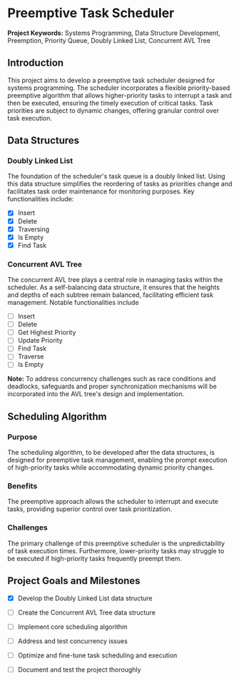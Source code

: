 # Preemptive Task Scheduler

**Project Keywords:** Systems Programming, Data Structure Development, Preemption, Priority Queue, Doubly Linked List, Concurrent AVL Tree

## Introduction

This project aims to develop a preemptive task scheduler designed for systems programming. The scheduler incorporates a flexible priority-based preemptive algorithm that allows higher-priority tasks to interrupt a task and then be executed, ensuring the timely execution of critical tasks. Task priorities are subject to dynamic changes, offering granular control over task execution.

## Data Structures

### Doubly Linked List

The foundation of the scheduler's task queue is a doubly linked list. Using this data structure simplifies the reordering of tasks as priorities change and facilitates task order maintenance for monitoring purposes. Key functionalities include:

- [x] Insert
- [x] Delete
- [x] Traversing
- [x] Is Empty
- [x] Find Task

### Concurrent AVL Tree

The concurrent AVL tree plays a central role in managing tasks within the scheduler. As a self-balancing data structure, it ensures that the heights and depths of each subtree remain balanced, facilitating efficient task management. Notable functionalities include

- [ ] Insert
- [ ] Delete
- [ ] Get Highest Priority 
- [ ] Update Priority
- [ ] Find Task
- [ ] Traverse
- [ ] Is Empty

**Note:** To address concurrency challenges such as race conditions and deadlocks, safeguards and proper synchronization mechanisms will be incorporated into the AVL tree's design and implementation.

## Scheduling Algorithm

### Purpose
The scheduling algorithm, to be developed after the data structures, is designed for preemptive task management, enabling the prompt execution of high-priority tasks while accommodating dynamic priority changes.

### Benefits
The preemptive approach allows the scheduler to interrupt and execute tasks, providing superior control over task prioritization.

### Challenges
The primary challenge of this preemptive scheduler is the unpredictability of task execution times. Furthermore, lower-priority tasks may struggle to be executed if high-priority tasks frequently preempt them.

## Project Goals and Milestones

- [x] Develop the Doubly Linked List data structure
- [ ] Create the Concurrent AVL Tree data structure
- [ ] Implement core scheduling algorithm
- [ ] Address and test concurrency issues
- [ ] Optimize and fine-tune task scheduling and execution
- [ ] Document and test the project thoroughly


